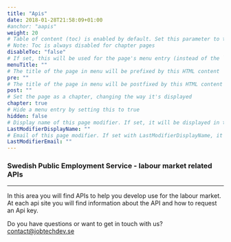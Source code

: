 ```yaml
---
title: "Apis"
date: 2018-01-28T21:58:09+01:00
#anchor: "aapis"
weight: 20
# Table of content (toc) is enabled by default. Set this parameter to true to disable it.
# Note: Toc is always disabled for chapter pages
disableToc: "false"
# If set, this will be used for the page's menu entry (instead of the `title` attribute)
menuTitle: ""
# The title of the page in menu will be prefixed by this HTML content
pre: ""
# The title of the page in menu will be postfixed by this HTML content
post: ""
# Set the page as a chapter, changing the way it's displayed
chapter: true
# Hide a menu entry by setting this to true
hidden: false
# Display name of this page modifier. If set, it will be displayed in the footer.
LastModifierDisplayName: ""
# Email of this page modifier. If set with LastModifierDisplayName, it will be displayed in the footer
LastModifierEmail: ""
---
```

### Swedish Public Employment Service - labour market related APIs
<hr>


In this area you will find APIs to help you develop use for the labour market.
At each api site you will find information about the API and how to request an Api key.

Do you have questions or want  to get in touch with us?  
<contact@jobtechdev.se>








